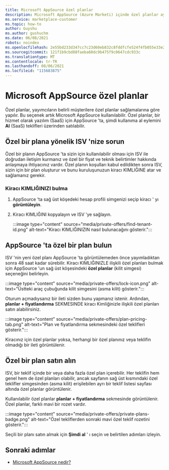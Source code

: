 ```yaml
---
title: Microsoft AppSource özel planlar
description: Microsoft AppSource (Azure Marketi) içinde özel planlar ayarlama.
ms.service: marketplace-customer
ms.topic: how-to
author: Guyshu
ms.author: gushuchm
ms.date: 06/08/2021
robots: noindex
ms.openlocfilehash: 2e55bd233d347cc7c23d60eb832c8fddfcfe524f4fb055e33e2a7a275eddee49
ms.sourcegitcommit: 121f1b9cbd88faeba60dc9b475f9c0647cdc933c
ms.translationtype: MT
ms.contentlocale: tr-TR
ms.lasthandoff: 08/06/2021
ms.locfileid: "115683875"
---
```

# <a name="private-plans-in-microsoft-appsource"></a>Microsoft AppSource özel planlar

Özel planlar, yayımcıların belirli müşterilere özel planlar sağlamalarına göre yapılır. Bu seçenek artık Microsoft AppSource kullanılabilir. Özel planlar, bir hizmet olarak yazılım (SaaS) için AppSource 'ta, şimdi kullanıma al eylemini **Al** (SaaS) teklifleri üzerinden satılabilir.

## <a name="ask-your-isv-for-a-private-plan"></a>Özel bir plana yönelik ISV 'nize sorun

Özel bir planın AppSource 'ta sizin için kullanılabilir olması için ISV ile doğrudan iletişim kurmanız ve özel bir fiyat ve teknik belirtimler hakkında anlaşmaya ihtiyacınız vardır. Özel planın koşulları kabul edildikten sonra ISV, sizin için bir plan oluşturur ve bunu kuruluşunuzun kiracı KIMLIĞINE atar ve sağlamanız gerekir.

### <a name="finding-your-tenant-id"></a>Kiracı KIMLIĞINIZI bulma

1. AppSource 'ta sağ üst köşedeki hesap profili simgenizi seçip kiracı ' yı **görüntüleyin**.
2. Kiracı KIMLIĞINI kopyalayın ve ISV 'ye sağlayın.

    :::image type="content" source="media/private-offers/find-tenant-id.png" alt-text="Kiracı KIMLIĞINIZIN nasıl bulunacağını gösterir.":::

## <a name="find-a-private-plan-in-appsource"></a>AppSource 'ta özel bir plan bulun

ISV 'nin yeni özel planı AppSource 'ta görüntülemeden önce yayımladıktan sonra 48 saat kadar sürebilir. Kiracı KIMLIĞINIZLE ilişkili özel planları bulmak için AppSource 'un sağ üst köşesindeki **özel planlar** (kilit simgesi) seçeneğini belirleyin.

:::image type="content" source="media/private-offers/lock-icon.png" alt-text="Üstteki araç çubuğunda kilit simgesini (asma kilit) gösterir.":::

Oturum açmadıysanız bir ileti sizden bunu yapmanız istenir. Ardından, **planlar + fiyatlandırma** SEKMESINDE kiracı Kimliğinizle ilişkili özel planları satın alabilirsiniz.

:::image type="content" source="media/private-offers/plan-pricing-tab.png" alt-text="Plan ve fiyatlandırma sekmesindeki özel teklifleri gösterir.":::

Kiracınız için özel planlar yoksa, herhangi bir özel planınız veya teklifin olmadığı bir ileti görüntülenir.

## <a name="purchase-a-private-plan"></a>Özel bir plan satın alın

ISV, bir teklif içinde bir veya daha fazla özel plan içerebilir. Her teklifin hem genel hem de özel planları olabilir, ancak sayfanın sağ üst kısmındaki özel teklifler simgesinden (asma kilit) erişilebilen ayrı bir teklif listesi sayfası altında özel planlar görüntülenir.

Kullanılabilir özel planlar **planlar + fiyatlandırma** sekmesinde görüntülenir. Özel planlar, farklı mavi bir rozet vardır.

:::image type="content" source="media/private-offers/private-plans-badge.png" alt-text="Özel tekliflerden sonraki mavi özel teklif rozetini gösterir.":::

Seçili bir planı satın almak için **Şimdi al** ' ı seçin ve belirtilen adımları izleyin.

## <a name="next-steps"></a>Sonraki adımlar

- [Microsoft AppSource nedir?](appsource-overview.md)
